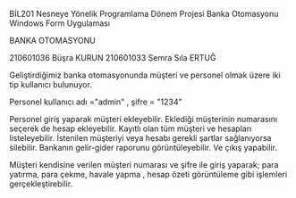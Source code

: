 BİL201 Nesneye Yönelik Programlama Dönem Projesi
Banka Otomasyonu Windows Form Uygulaması

BANKA OTOMASYONU

210601036 Büşra KURUN
210601033 Semra Sıla ERTUĞ

Geliştirdiğimiz banka otomasyonunda müşteri ve personel olmak üzere 
iki tip kullanıcı bulunuyor.

Personel kullanıcı adı ="admin" , şifre = "1234"

Personel giriş yaparak müşteri ekleyebilir.
Eklediği müşterinin numarasını seçerek de hesap ekleyebilir.
Kayıtlı olan tüm müşteri ve hesapları listeleyebilir. 
İstenilen müşteriyi veya hesabı gerekli şartlar sağlanıyorsa silebilir.
Bankanın gelir-gider raporunu görüntüleyebilir. Ve çıkış yapabilir.


Müşteri kendisine verilen müşteri numarası ve şifre ile giriş yaparak;
para yatırma, para çekme, havale yapma , hesap özeti görüntüleme gibi 
işlemleri gerçekleştirebilir.


